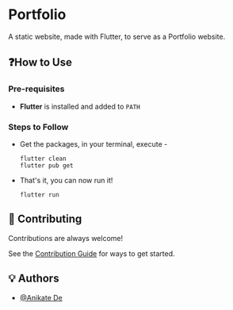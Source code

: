 # Portfolio

A static website, made with Flutter, to serve as a Portfolio website.

## ❓How to Use

### Pre-requisites
- **Flutter** is installed and added to `PATH`

### Steps to Follow
- Get the packages, in your terminal, execute -
  ```
  flutter clean
  flutter pub get
  ```
- That's it, you can now run it!
  ```
  flutter run
  ```

## 🤝 Contributing

Contributions are always welcome!

See the [Contribution Guide](contributing.md) for ways to get started.

## 💡 Authors

- [@Anikate De](https://www.github.com/Anikate-De)

